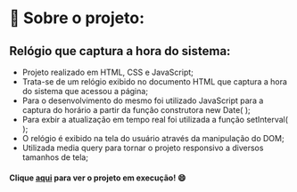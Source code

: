 
# 📒 Sobre o projeto:


##  Relógio que captura a hora do sistema:
   * Projeto realizado em HTML, CSS e JavaScript;
   * Trata-se de um relógio exibido no documento HTML que captura a hora do sistema que acessou a página;
   * Para o desenvolvimento do mesmo foi utilizado JavaScript para a captura do horário a partir da função construtora new Date( );
   * Para exbir a atualização em tempo real foi utilizada a função setInterval( );
   * O relógio é exibido na tela do usuário através da manipulação do DOM;
   * Utilizada media query para tornar o projeto responsivo a diversos tamanhos de tela;

#### Clique [aqui](https://rackelberbet.github.io/relogio/) para ver o projeto em execução! 😄
    



